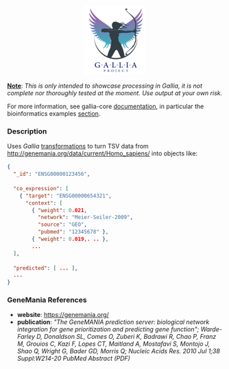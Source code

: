 <p align="center"><img src="./images/logo.png" alt="icon"></p>

<ins>__Note__</ins>: _This is only intended to showcase processing in Gallia, it is not complete nor thoroughly tested at the moment. Use output at your own risk._

For more information, see gallia-core [documentation](https://github.com/galliaproject/gallia-core/blob/init/README.md#introducing-gallia-a-scala-library-for-data-manipulation), in particular the bioinformatics examples [section](https://github.com/galliaproject/gallia-core/blob/init/README.md#bioinformatics-examples).

<a name="description"></a>
### Description
Uses _Gallia_ [transformations](https://github.com/galliaproject/gallia-snpeff/blob/init/src/main/scala/galliaexample/genemania/GeneMania.scala#L50) to turn TSV data from <http://genemania.org/data/current/Homo_sapiens/> into objects like:

<a name="output"></a>
```json
{
  "_id": "ENSG00000123456",

  "co_expression": [
    { "target": "ENSG00000654321",
      "context": [
        { "weight": 0.021,
          "network": "Meier-Seiler-2009",
          "source": "GEO",
          "pubmed": "12345678" },
        { "weight": 0.019,. .. },
        ...
  ],

  "predicted": [ ... ],
  ...  
}
```

<a name="references"></a>
### GeneMania References
- __website__: https://genemania.org/
- __publication__: _"The GeneMANIA prediction server: biological network integration for gene prioritization and predicting gene function"; Warde-Farley D, Donaldson SL, Comes O, Zuberi K, Badrawi R, Chao P, Franz M, Grouios C, Kazi F, Lopes CT, Maitland A, Mostafavi S, Montojo J, Shao Q, Wright G, Bader GD, Morris Q; Nucleic Acids Res. 2010 Jul 1;38 Suppl:W214-20 PubMed Abstract (PDF)_
